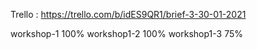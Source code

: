 Trello : https://trello.com/b/idES9QR1/brief-3-30-01-2021

workshop-1 100%
workshop1-2 100%
workshop1-3 75%

